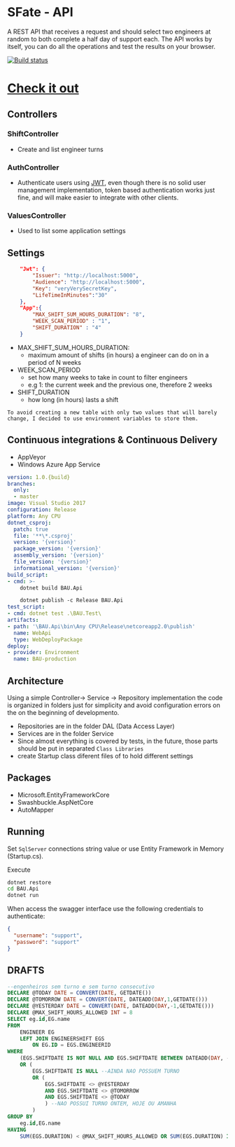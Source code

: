# SFate - API

A REST API that receives a request and should select two engineers at random to both complete a half day of support each. The API works by itself, you can do all the operations and test the results on your browser.

[![Build status](https://ci.appveyor.com/api/projects/status/517lk04q410q7kyf?svg=true)](https://ci.appveyor.com/project/italopessoa/support-wheel-of-fate)
# [Check it out ](http://swfbau.azurewebsites.net/swagger)

## Controllers
### ShiftController 
- Create and list engineer turns

### AuthController
- Authenticate users using [JWT](https://jwt.io), even though there is no solid user management implementation, token based authentication works just fine, and will make easier to integrate with other clients.

### ValuesController
- Used to list some application settings

## Settings
```json
    "Jwt": {
        "Issuer": "http://localhost:5000",
        "Audience": "http://localhost:5000",
        "Key": "veryVerySecretKey",
        "LifeTimeInMinutes":"30"
    },
    "App":{
        "MAX_SHIFT_SUM_HOURS_DURATION": "8",
        "WEEK_SCAN_PERIOD" : "1",
        "SHIFT_DURATION" : "4"
    }
```
- MAX_SHIFT_SUM_HOURS_DURATION: 
    - maximum amount of shifts (in hours) a engineer can do on in a period of N weeks
- WEEK_SCAN_PERIOD
    - set how many weeks to take in count to filter engineers
    - e.g 1: the current week and the previous one, therefore 2 weeks
 - SHIFT_DURATION
    - how long (in hours) lasts a shift
    
`To avoid creating a new table with only two values that will barely change, I decided to use environment variables to store them.`

## Continuous integrations & Continuous Delivery
- AppVeyor
- Windows Azure App Service

```yaml
version: 1.0.{build}
branches:
  only:
  - master
image: Visual Studio 2017
configuration: Release
platform: Any CPU
dotnet_csproj:
  patch: true
  file: '**\*.csproj'
  version: '{version}'
  package_version: '{version}'
  assembly_version: '{version}'
  file_version: '{version}'
  informational_version: '{version}'
build_script:
- cmd: >-
    dotnet build BAU.Api

    dotnet publish -c Release BAU.Api
test_script:
- cmd: dotnet test .\BAU.Test\
artifacts:
- path: '\BAU.Api\bin\Any CPU\Release\netcoreapp2.0\publish'
  name: WebApi
  type: WebDeployPackage
deploy:
- provider: Environment
  name: BAU-production
```
## Architecture

Using a simple Controller-> Service -> Repository implementation the code is organized in folders just for simplicity and avoid configuration errors on the on the beginning of developmento. 
- Repositories are in the folder DAL (Data Access Layer)
- Services are in the folder Service
- Since almost everything is covered by tests, in the future, those parts should be put in separated `Class Libraries`
- create  Startup class diferent files of to hold different settings

## Packages
- Microsoft.EntityFrameworkCore
- Swashbuckle.AspNetCore
- AutoMapper

## Running
Set `SqlServer` connections string value or use Entity Framework in Memory (Startup.cs).

Execute

```cmd
dotnet restore
cd BAU.Api
dotnet run
```
When access the swagger interface use the following credentials to authenticate:
```json
{
  "username": "support",
  "password": "support"
}
```
## DRAFTS
```sql
--engenheiros sem turno e sem turno consecutivo
DECLARE @TODAY DATE = CONVERT(DATE, GETDATE())
DECLARE @TOMORROW DATE = CONVERT(DATE, DATEADD(DAY,1,GETDATE()))
DECLARE @YESTERDAY DATE = CONVERT(DATE, DATEADD(DAY,-1,GETDATE()))
DECLARE @MAX_SHIFT_HOURS_ALLOWED INT = 8
SELECT eg.id,EG.name
FROM 
	ENGINEER EG 
	LEFT JOIN ENGINEERSHIFT EGS 
		ON EG.ID = EGS.ENGINEERID
WHERE 
	(EGS.SHIFTDATE IS NOT NULL AND EGS.SHIFTDATE BETWEEN DATEADD(DAY, -13, @TODAY) AND @TODAY)
	OR (
		EGS.SHIFTDATE IS NULL --AINDA NAO POSSUEM TURNO
		OR (
			EGS.SHIFTDATE <> @YESTERDAY 
			AND EGS.SHIFTDATE <> @TOMORROW
			AND EGS.SHIFTDATE <> @TODAY
			) --NAO POSSUI TURNO ONTEM, HOJE OU AMANHA
		)
GROUP BY 
	eg.id,EG.name
HAVING 
	SUM(EGS.DURATION) < @MAX_SHIFT_HOURS_ALLOWED OR SUM(EGS.DURATION) IS NULL
``` 
